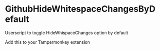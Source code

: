 # GithubHideWhitespaceChangesByDefault

Userscript to toggle HideWhispaceChanges option by default

Add this to your Tampermonkey extension
